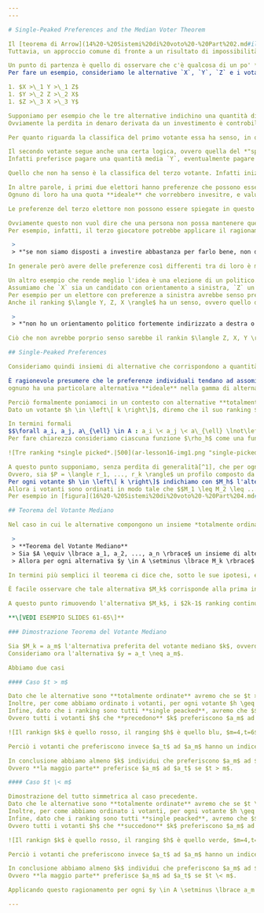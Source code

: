 ```yaml
---
---

# Single-Peaked Preferences and the Median Voter Theorem

Il [teorema di Arrow](14%20-%20Sistemi%20di%20voto%20-%20Part%202.md#il-teorema-di-impossibilita-di-arrow), come anche il [paradosso di Condorcet](13%20-%20Sistemi%20di%20voto%20-%20Part%201.md#d7f399), pongono una prospettiva non rassicurante sui sistemi di voto.
Tuttavia, un approccio comune di fronte a un risultato di impossibilità è quello di considerare alcuni **casi particolari**, i quali sono anche ragionevoli se applicati in un contesto reale, che consentano in qualche modo di "aggirare" i risultati negativi visti fin ora.

Un punto di partenza è quello di osservare che c'è qualcosa di un po' *insolito* nel considerare ranking senza alcun vincolo.
Per fare un esempio, consideriamo le alternative `X`, `Y`, `Z` e i votanti 1, 2, 3 con i seguenti ranking:

1. $X >\_1 Y >\_1 Z$
1. $Y >\_2 Z >\_2 X$
1. $Z >\_3 X >\_3 Y$

Supponiamo per esempio che le tre alternative indichino una quantità di investimento in denaro dove `X` rappresenta un investimento minimo, `Y` uno medio e `Z` uno alto.
Ovviamente la perdita in denaro derivata da un investimento è controbilanciata da un guadagno che segue la regola del *"più spendi, più la qualità del ricavato è alta"*.

Per quanto riguarda la classifica del primo votante essa ha senso, in quanto egli si accontanta di spendere poco `X`, altrimenti una quantità media `Y`, e solo in estremis la quantità elevata `Z`.

Il secondo votante segue anche una certa logica, ovvero quella del *"spendo un po' di più"*.
Infatti preferisce pagare una quantità media `Y`, eventualmente pagare molto `Z`, e solo alla fine pagare poco `X`.

Quello che non ha senso è la classifica del terzo votante. Infatti inizia col dire che preferisce pagare tanto `Z`, dopodichè preferisce pagare poco `X`, e in fine preferisce pagare una quantità media `Y`.

In altre parole, i primi due elettori hanno preferenze che possono essere spiegate dalla "vicinanza" a una utilità fissata.
Ognuno di loro ha una quota **ideale** che vorrebbero invesitre, e valutano le alternative in base a quanto si avvicinano a questo ideale.

Le preferenze del terzo elettore non possono essere spiegate in questo modo, infatti non esiste una quantità "ideale".

Ovviamente questo non vuol dire che una persona non possa mantenere queste preferenze.
Per esempio, infatti, il terzo giocatore potrebbe applicare il ragionamento del

 > 
 > *"se non siamo disposti a investire abbastanza per farlo bene, non dovremmo spendere nulla"*

In generale però avere delle preferenze così differenti tra di loro è meno usuale.

Un altro esempio che rende meglio l'idea è una elezione di un politico.
Assumiamo che `X` sia un candidato con orientamento a sinistra, `Z` un candidato con orientamento a destra e `Y` un candidato più neutro ("centrale").
Per esempio per un elettore con preferenze a sinistra avrebbe senso presentare il seguente ranking $\langle X, Y, Z \rangle$, mentre per uno orientanto alla destra avrebbe senso il ranking $\langle Z, Y, X \rangle$.
Anche il ranking $\langle Y, Z, X \rangle$ ha un senso, ovvero quello del

 > 
 > *"non ho un orientamento politico fortemente indirizzato a destra o sinistra perciò voto `Y`, però se proprio devo scegliere un'alternativa scelgo la destra con `Z`"*

Ciò che non avrebbe porprio senso sarebbe il rankin $\langle Z, X, Y \rangle$, in quanto non ha molto senso che una persona di destra abbia come seconda scelta un candidato di sinistra (e viceversa).

## Single-Peaked Preferences

Consideriamo quindi insiemi di alternative che corrispondono a quantità numeriche, o più in generale che abbiano un ordinamento lineare totale.

È ragionevole presumere che le preferenze individuali tendano ad assomigliare a quelle dei votanti dell'esempio precedente:
ognuno ha una particolare alternativa **ideale** nella gamma di alternative, e valutano le alternative in base alla loro **vicinanza** a questa alternativa ideale.

Perciò formalmente poniamoci in un contesto con alternative **totalmente ordinate** $$A \equiv \lbrace a_1, ..., a_n | \forall i=1,...,n-1 \left\[ a_i \< a\_{i+1} \right\] \rbrace$$
Dato un votante $h \in \left\[ k \right\]$, diremo che il suo ranking $r_h = \langle a\_{h1}, a\_{h2}, ..., a\_{hn} \rangle$ è **single peacked** se <u>comunque</u> si scelgano tre alternative $a_i \< a_j \< a\_{\ell}$ **non** avremo che $\rho_h(a_j) \< \rho_h(a_i)$ e $\rho_h(a_j) \< \rho_h(a\_{\ell})$.

In termini formali
$$\forall a_i, a_j, a\_{\ell} \in A : a_i \< a_j \< a\_{\ell} \lnot\left\[ \rho_h(a_j) \< \rho_h(a_i) \land \rho_h(a_j) \< \rho_h(a\_{\ell}) \right\]$$
Per fare chiarezza consideriamo ciascuna funzione $\rho_h$ come una funzione su domini ordinati, allora $\rho_h$ non ha **minimi locali relativi**.

![Tre ranking *single picked*.|500](ar-lesson16-img1.png "single-picked") ^3653e9

A questo punto supponiamo, senza perdita di generalità[^1], che per ogni votante $h \in \left\[ k \right\]$, il *"picco"* (o *alternativa ideale*) del votante $h$ **non preceda** il picco del votante $h+1$.
Ovvero, sia $P = \langle r_1, ..., r_k \rangle$ un profilo composto da soli ranking *single picked*.
Per ogni votante $h \in \left\[ k \right\]$ indichiamo con $M_h$ l'alternativa **preferita** del votante $h$, ovvero $$M_h \in A ; : ; \rho_h(M_h) = n-1$$
Allora i votanti sono ordinati in modo tale che $$M_1 \leq M_2 \leq ... \leq M_k$$
Per esempio in [figura](16%20-%20Sistemi%20di%20voto%20-%20Part%204.md#3653e9) avremo che il votante verde è il primo votante, il rosso è il secondo e quello bul è l'ultimo.

## Teorema del Votante Mediano

Nel caso in cui le alternative compongono un insieme *totalmente ordinato* e i ranking di tutti i votanti sono *single peacked* è possibile utilizzare il sistema di voto a **maggioranza** con la certezza di non incorrere nel paradosso di Condorcet.

 > 
 > **Teorema del Votante Mediano**
 > Sia $A \equiv \lbrace a_1, a_2, ..., a_n \rbrace$ un insieme di alternative **totalmente ordinate** tali che $a_1 \leq a_2 \leq ... \leq a_n$, e sia $P = \langle r_1, ..., r\_{2k-1} \rangle$ un profilo di $2k-1$ **ranking single peacked**, ovvero tale che $$M_1 \leq M_2 \leq ... \leq M\_{2k-1}$$ 
 > Allora per ogni alternativa $y \in A \setminus \lbrace M_k \rbrace$ avremo che $$\vert \lbrace h : \rho_h(M_k) > \rho_h(y) \rbrace \vert > \vert \lbrace h : \rho_h(y) > \rho_h(M_k) \rbrace \vert$$

In termini più semplici il teorema ci dice che, sotto le sue ipotesi, esiste sempre un'alternativa preferita dalla **maggiorparte** dei votanti, ed essa corrisponde esattamente al **picco** del votante che si trova in posizione centrale rispetto all'ordinamento $M_1 \leq M_2 \leq ... \leq M\_{2k-1}$.

È facile osservare che tale alternativa $M_k$ corrisponde alla prima in classifica (vedi [dimostrazionte](16%20-%20Sistemi%20di%20voto%20-%20Part%204.md#dimostrazione-teorema-del-votante-mediano)).

A questo punto rimuovendo l'alternativa $M_k$, i $2k-1$ ranking continuano a rimanere *single peacked*, perciò si può pensare di riapplicare lo stesso ragionamento per trovare il secondo classificato, poi il terzo, e così via...

**\[VEDI ESEMPIO SLIDES 61-65\]**

### Dimostrazione Teorema del Votante Mediano

Sia $M_k = a_m$ l'alternativa preferita del votante mediano $k$, ovvero tale che $\rho_k(a_m) = n-1$.
Consideriamo ora l'alternativa $y = a_t \neq a_m$.

Abbiamo due casi

#### Caso $t > m$

Dato che le alternative sono **totalmente ordinate** avremo che se $t > m$ allora $a_t > a_m$.
Inoltre, per come abbiamo ordinato i votanti, per ogni votante $h \geq k$ avremo che $$M_h \leq M_k = a_m \< a_t$$
Infine, dato che i ranking sono tutti **single peacked**, avremo che $$\rho_h(M_h) \geq \rho_h(a_m) > \rho_h(a_t)$$
Ovvero tutti i votanti $h$ che **precedono** $k$ preferiscono $a_m$ ad $a_t$.

![Il rankign $k$ è quello rosso, il ranging $h$ è quello blu, $m=4,t=6$.|500](ar-lesson16-img3.png)

Perciò i votanti che preferiscono invece $a_t$ ad $a_m$ hanno un indice $h > k$ (non è detto che siano tutti quelli $h > k$).

In conclusione abbiamo almeno $k$ individui che preferiscono $a_m$ ad $a_t$ e al più $k-1$ che viceversa preferiscono $a_t$ ad $a_m$.
Ovvero **la maggio parte** preferisce $a_m$ ad $a_t$ se $t > m$.

#### Caso $t \< m$

Dimostrazione del tutto simmetrica al caso precedente.
Dato che le alternative sono **totalmente ordinate** avremo che se $t \< m$ allora $a_t \< a_m$.
Inoltre, per come abbiamo ordinato i votanti, per ogni votante $h \geq k$ avremo che $$M_h \geq M_k = a_m > a_t$$
Infine, dato che i ranking sono tutti **single peacked**, avremo che $$\rho_h(M_h) \geq \rho_h(a_m) > \rho_h(a_t)$$
Ovvero tutti i votanti $h$ che **succedono** $k$ preferiscono $a_m$ ad $a_t$.

![Il rankign $k$ è quello rosso, il ranging $h$ è quello verde, $m=4,t=2$.|500](ar-lesson16-img4.png)

Perciò i votanti che preferiscono invece $a_t$ ad $a_m$ hanno un indice $h \< k$ (non è detto che siano tutti quelli $h \< k$).

In conclusione abbiamo almeno $k$ individui che preferiscono $a_m$ ad $a_t$ e al più $k-1$ che viceversa preferiscono $a_t$ ad $a_m$.
Ovvero **la maggio parte** preferisce $a_m$ ad $a_t$ se $t \< m$.

Applicando questo ragionamento per ogni $y \in A \setminus \lbrace a_m \rbrace$ avremo che la maggior parte dei votatni preferisce $a_m = M_k$ $\square$.

---
```


[^1]: A meno di un riordinamento dei votanti.
